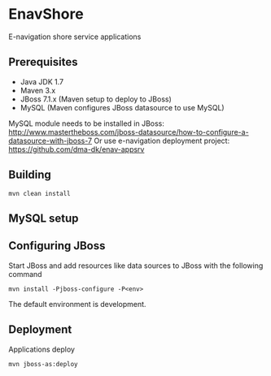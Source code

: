 # EnavShore #

E-navigation shore service applications

## Prerequisites ##

* Java JDK 1.7
* Maven 3.x
* JBoss 7.1.x (Maven setup to deploy to JBoss)
* MySQL (Maven configures JBoss datasource to use MySQL)

MySQL module needs to be installed in JBoss: 
<http://www.mastertheboss.com/jboss-datasource/how-to-configure-a-datasource-with-jboss-7>
Or use e-navigation deployment project:
<https://github.com/dma-dk/enav-appsrv>


## Building ##

	mvn clean install

## MySQL setup ##



## Configuring JBoss ##

Start JBoss and add resources like data sources to JBoss with the following command
	
	mvn install -Pjboss-configure -P<env>

The default environment is development.

## Deployment ##

Applications deploy

	mvn jboss-as:deploy


	

